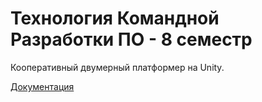 # Технология Командной Разработки ПО - 8 семестр
Кооперативный двумерный платформер на Unity.

[Документация](https://demix361.github.io/Team-Development/)
